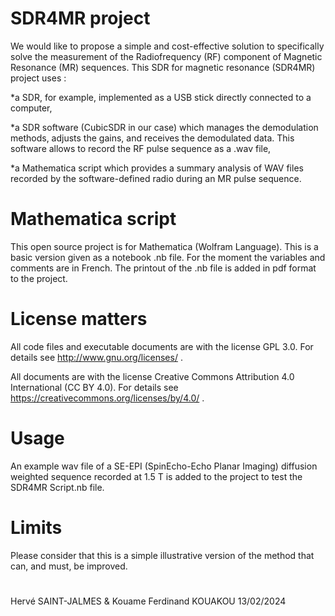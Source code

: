# SDR4MR project
We would like to propose a simple and cost-effective solution to specifically solve the measurement of the Radiofrequency  (RF) component of Magnetic Resonance (MR) sequences. This  SDR for magnetic resonance (SDR4MR) project uses :

*a SDR, for example, implemented as a USB stick directly connected to a computer,

*a SDR software (CubicSDR in our case) which manages the demodulation methods, adjusts the gains, and receives the demodulated data. This software allows to record the RF pulse sequence as a .wav file,

*a Mathematica script which provides a summary analysis of WAV files recorded by the software-defined radio during an MR pulse sequence. 
# Mathematica script
This open source project is for Mathematica (Wolfram Language). This is a basic version given as a notebook .nb file. For the moment the variables and comments are in French. The printout of the .nb file is added in pdf format to the project.
# License matters
All code files and executable documents are with the license GPL 3.0. For details see http://www.gnu.org/licenses/ .

All documents are with the license Creative Commons Attribution 4.0 International (CC BY 4.0). For details see https://creativecommons.org/licenses/by/4.0/ .
# Usage
An example wav file of a SE-EPI (SpinEcho-Echo Planar Imaging) diffusion weighted sequence recorded at 1.5 T is added to the project to test the SDR4MR Script.nb file.
# Limits
Please consider that this is a simple illustrative version of the method that can, and must, be improved.
# 
Hervé SAINT-JALMES & Kouame Ferdinand KOUAKOU 13/02/2024
